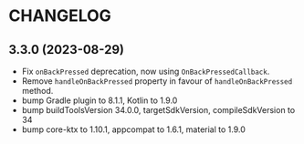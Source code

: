 # CHANGELOG

## 3.3.0 (2023-08-29)
* Fix `onBackPressed` deprecation, now using `OnBackPressedCallback`.
* Remove `handleOnBackPressed` property in favour of `handleOnBackPressed` method.
* bump Gradle plugin to 8.1.1, Kotlin to 1.9.0 
* bump buildToolsVersion 34.0.0, targetSdkVersion, compileSdkVersion to 34
* bump core-ktx to 1.10.1, appcompat to 1.6.1, material to 1.9.0